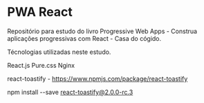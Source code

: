 # PWA React
Repositório para estudo do livro
Progressive Web Apps - Construa aplicações progressivas com React - Casa do cógido.

Técnologias utilizadas neste estudo.

React.js
Pure.css
Nginx

react-toastify - https://www.npmjs.com/package/react-toastify

npm install --save react-toastify@2.0.0-rc.3